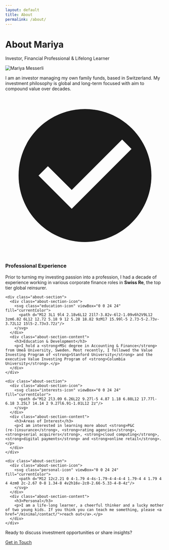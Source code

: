 ```yaml
---
layout: default
title: About
permalink: /about/
---
```


<div class="about-hero">
  <div class="about-hero-content">
    <div class="about-hero-text">
      <h1>About Mariya</h1>
      <p class="about-subtitle">Investor, Financial Professional & Lifelong Learner</p>
    </div>
    <div class="about-hero-image">
      <img src="/minimal/assets/img/mariya-messerli.jpg" alt="Mariya Messerli" class="about-profile-image">
    </div>
  </div>
</div>

<div class="about-content">
  <div class="about-intro">
    <p class="about-lead">I am an investor managing my own family funds, based in Switzerland. My investment philosophy is global and long-term focused with aim to compound value over decades.</p>
  </div>

  <div class="about-sections">
    <div class="about-section">
      <div class="about-section-icon">
        <svg class="experience-icon" viewBox="0 0 24 24" fill="currentColor">
          <path d="M12 2C6.48 2 2 6.48 2 12s4.48 10 10 10 10-4.48 10-10S17.52 2 12 2zm-2 15l-5-5 1.41-1.41L10 14.17l7.59-7.59L19 8l-9 9z"/>
        </svg>
      </div>
      <div class="about-section-content">
        <h3>Professional Experience</h3>
        <p>Prior to turning my investing passion into a profession, I had a decade of experience working in various corporate finance roles in <strong>Swiss Re</strong>, the top tier global reinsurer.</p>
      </div>
    </div>

    <div class="about-section">
      <div class="about-section-icon">
        <svg class="education-icon" viewBox="0 0 24 24" fill="currentColor">
          <path d="M12 3L1 9l4 2.18v6L12 21l7-3.82v-6l2-1.09v6h2V9L12 3zm6.82 6L12 12.72 5.18 9 12 5.28 18.82 9zM17 15.99l-5 2.73-5-2.73v-3.72L12 15l5-2.73v3.72z"/>
        </svg>
      </div>
      <div class="about-section-content">
        <h3>Education & Development</h3>
        <p>I hold a <strong>MSc degree in Accounting & Finance</strong> from Umeå University, Sweden. Most recently, I followed the Value Investing Program of <strong>Stanford University</strong> and the executive Value Investing Program of <strong>Columbia University</strong>.</p>
      </div>
    </div>

    <div class="about-section">
      <div class="about-section-icon">
        <svg class="interests-icon" viewBox="0 0 24 24" fill="currentColor">
          <path d="M12 2l3.09 6.26L22 9.27l-5 4.87 1.18 6.88L12 17.77l-6.18 3.25L7 14.14 2 9.27l6.91-1.01L12 2z"/>
        </svg>
      </div>
      <div class="about-section-content">
        <h3>Areas of Interest</h3>
        <p>I am interested in learning more about <strong>P&C (re-)insurance</strong>, <strong>rating agencies</strong>, <strong>serial acquirers</strong>, <strong>cloud computing</strong>, <strong>digital payments</strong> and <strong>online retail</strong>.</p>
      </div>
    </div>

    <div class="about-section">
      <div class="about-section-icon">
        <svg class="personal-icon" viewBox="0 0 24 24" fill="currentColor">
          <path d="M12 12c2.21 0 4-1.79 4-4s-1.79-4-4-4-4 1.79-4 4 1.79 4 4 4zm0 2c-2.67 0-8 1.34-8 4v2h16v-2c0-2.66-5.33-4-8-4z"/>
        </svg>
      </div>
      <div class="about-section-content">
        <h3>Personal</h3>
        <p>I am a life-long learner, a cheerful thinker and a lucky mother of two young kids. If you think you can teach me something, please <a href="/minimal/contact/">reach out</a>.</p>
      </div>
    </div>
  </div>

  <div class="about-cta">
    <p>Ready to discuss investment opportunities or share insights?</p>
    <a href="/minimal/contact/" class="cta-button">Get in Touch</a>
  </div>
</div> 
